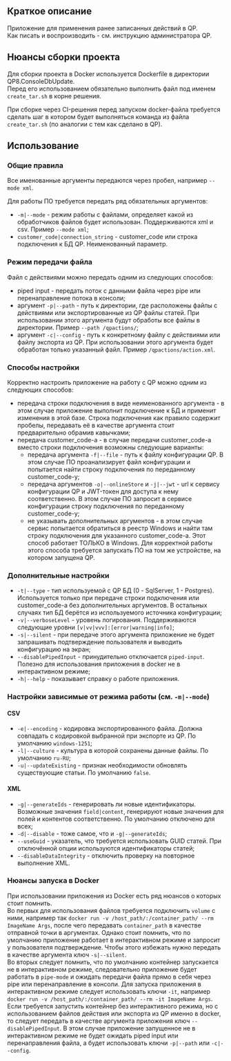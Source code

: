 ## Краткое описание

Приложение для применения ранее записанных действий в QP.  
Как писать и воспроизводить - см. инструкцию администратора QP.  

## Нюансы сборки проекта

Для сборки проекта в Docker используется Dockerfile в директории QP8.ConsoleDbUpdate.  
Перед его использованием обязательно выполнить файл под именем `create_tar.sh` в корне решения.  

При сборке через CI-решения перед запуском docker-файла требуется сделать шаг в котором будет выполняться команда из файла `create_tar.sh` (по аналогии с тем как сделано в QP).  

## Использование  

### Общие правила

Все именованные аргументы передаются через пробел, например `--mode xml`.  

Для работы ПО требуется передать ряд обязательных аргументов:  

- `-m|--mode` - режим работы с файлами, определяет какой из обработчиков файлов будет использован. Поддерживаются xml и csv. Пример `--mode xml`;  
- `customer_code|connection_string` - customer_code или строка подключения к БД QP. Неименованный параметр.

### Режим передачи файла  

Файл с действиями можно передать одним из следующих способов:  

- piped input - передать поток с данными файла через pipe или перенаправление потока в консоли;  
- аргумент `-p|--path` - путь к директории, где расположены файлы с действиями или экспортированные из QP файлы статей. При использовании этого аргумента будут обработы все файлы в директории. Пример `--path /qpactions/`;  
- аргумент `-c|--config` - путь к конкретному файлу с действиями или файлу экспорта из QP. При использовании этого аргумента будет обработан только указанный файл. Пример `/qpactions/action.xml`.  

### Способы настройки  

Корректно настроить приложение на работу с QP можно одним из следующих способов:  

- передача строки подключения в виде неименованного аргумента - в этом случае приложение выполнит подключение к БД и применит изменения в этой базе. Строка подключения как правило содержит пробелы, передавать её в качестве аргумента стоит предварительно обрамив кавычками;  
- передача customer_code-а - в случае передачи customer_code-а вместо строки подключения возможны следующие варианты:  
    - передача аргумента `-f|--file` - путь к файлу конфигурации QP. В этом случае ПО проанализирует файл конфигурации и попытается найти строку подключения по переданному customer_code-у;  
    - передача аргументов `-o|--onlineStore` и `-j|--jwt` - url к сервису конфигурации QP и JWT-токен для доступа к нему соответственно. В этом случае ПО запросит в сервисе конфигурации строку подключения по переданному customer_code-у;  
    - не указывать дополнительных аргументов - в этом случае сервис попытается обратиться в реестр Windows и найти там строку подключения для указанного customer_code-а. Этот способ работает ТОЛЬКО в Windows. Для корректной работы этого способа требуется запускать ПО на том же устройстве, на котором запущена QP.  

### Дополнительные настройки  

- `-t|--type` - тип используемой с QP БД (0 - SqlServer, 1 - Postgres). Используется только при передаче строки подключения или customer_code-а без дополнительных аргументов. В остальных случаях тип БД берётся из используемого источника конфигурации;  
- `-v|--verboseLevel` - уровень логирования. Поддерживаются следующие уровни `[v|vv|vvv]:[error|warning|info]`;  
- `-s|--silent` - при передаче этого аргумента приложение не будет запрашивать подтверждение пользователя и выводить конфигурацию на экран;  
- `--disablePipedInput` - принудительно отключается `piped-input`. Полезно для использования приложения в docker не в интерактивном режиме;  
- `-h|--help` - показывает справку о работе приложения.  

### Настройки зависимые от режима работы (см. `-m|--mode`)  

#### CSV  

- `-e|--encoding` - кодировка экспортированного файла. Должна совпадать с кодировкой выбранной при экспорте из QP. По умолчанию `windows-1251`;  
- `-l|--culture` - культура в которой сохранены данные файлы. По умолчанию `ru-RU`;  
- `-u|--updateExisting` - признак необходимости обновлять существующие статьи. По умолчанию `false`.  

#### XML  

- `-g|--generateIds` - генерировать ли новые идентификаторы. Возможные значения `field|content`, генерируют новые значения для полей и контентов соответственно. По умолчанию отключено для всех;  
- `-d|--disable` - тоже самое, что и `-g|--generateIds`;  
- `--useGuid` - указатель, что требуется использовать GUID статей. При отключённой опции используются идентификаторы статей;  
- `--disableDataIntegrity` - отключить проверку на повторное выполнение XML.

### Нюансы запуска в Docker  

При использовании приложения из Docker есть ряд нюансов о которых стоит помнить.  
Во первых для использования файлов требуется подключить `volume` с ними, например так `docker run -v /host_path/:/container_path/ --rm ImageName Args`, после чего передавать `container_path` в качестве отправной точки в аргументах. Однако стоит помнить, что по умолчанию приложение работает в интерактивном режиме и запросит у пользователя подтверждение. Чтобы этого избежать нужно передать в качестве аргумента ключ `-s|--silent`.  
Во вторых следует помнить, что по умолчанию контейнер запускается не в интерактивном режиме, следовательно приложение будет работать в `pipe-mode` и ожидать передачи файла прямо в себя через pipe или перенаправление в консоли. Для запуска приложения в интерактивном режиме следует использовать ключи `-it`, например `docker run -v /host_path/:/container_path/ --rm -it ImageName Args`.  
Если требуется запустить контейнер без интерактивного режима, но с использованием файлов действия или экспорта из QP именно в docker, то следует передать в качестве аргумента приложения ключ `--disablePipedInput`. В этом случае приложение запущенное не в интерактивном режиме не будет ожидать piped input или перенаправления файла, а будет использовать ключи `-p|--path` или `-c|--config`.  